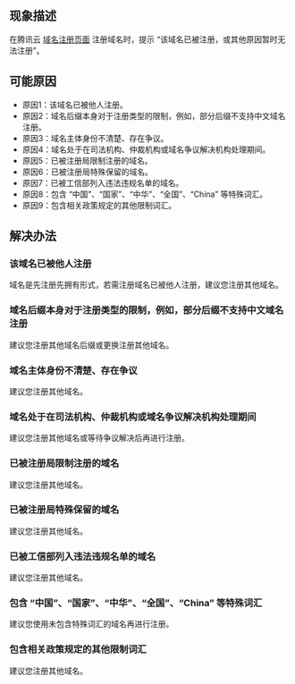 
## 现象描述
在腾讯云 [域名注册页面](https://buy.cloud.tencent.com/domain?from=console) 注册域名时，提示 “该域名已被注册，或其他原因暂时无法注册”。


## 可能原因
- 原因1：该域名已被他人注册。
- 原因2：域名后缀本身对于注册类型的限制，例如，部分后缀不支持中文域名注册。
- 原因3：域名主体身份不清楚、存在争议。
- 原因4：域名处于在司法机构、仲裁机构或域名争议解决机构处理期间。
- 原因5：已被注册局限制注册的域名。
- 原因6：已被注册局特殊保留的域名。
- 原因7：已被工信部列入违法违规名单的域名。
- 原因8：包含 “中国”、“国家”、“中华”、“全国”、“China” 等特殊词汇。
- 原因9：包含相关政策规定的其他限制词汇。

## 解决办法
### 该域名已被他人注册
域名是先注册先拥有形式，若需注册域名已被他人注册，建议您注册其他域名。

### 域名后缀本身对于注册类型的限制，例如，部分后缀不支持中文域名注册
建议您注册其他域名后缀或更换注册其他域名。

### 域名主体身份不清楚、存在争议
建议您注册其他域名。

### 域名处于在司法机构、仲裁机构或域名争议解决机构处理期间
建议您注册其他域名或等待争议解决后再进行注册。

### 已被注册局限制注册的域名
建议您注册其他域名。


### 已被注册局特殊保留的域名
建议您注册其他域名。

### 已被工信部列入违法违规名单的域名
建议您注册其他域名。

### 包含 “中国”、“国家”、“中华”、“全国”、“China” 等特殊词汇
建议您使用未包含特殊词汇的域名再进行注册。

### 包含相关政策规定的其他限制词汇
建议您注册其他域名。


